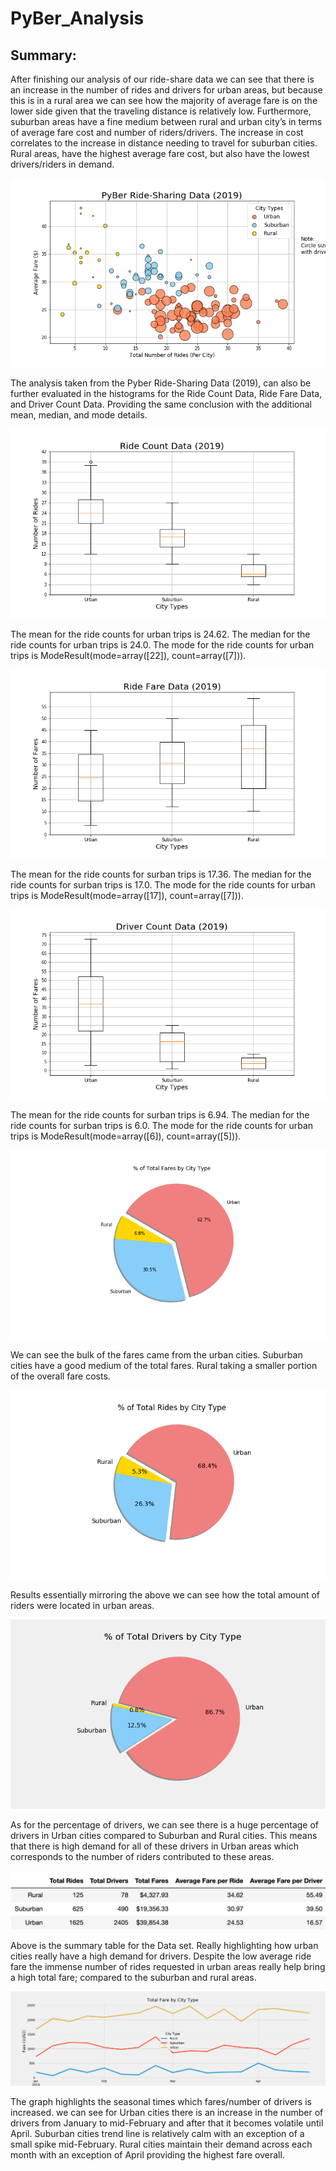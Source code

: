 # PyBer_Analysis
## Summary:
After finishing our analysis of our ride-share data we can see that there is an increase in the number of rides and drivers for urban areas, but because this is in a rural area we can see how the majority of average fare is on the lower side given that the traveling distance is relatively low. Furthermore, suburban areas have a fine medium between rural and urban city’s in terms of average fare cost and number of riders/drivers. The increase in cost correlates to the increase in distance needing to travel for suburban cities. Rural areas, have the highest average fare cost, but also have the lowest drivers/riders in demand. 

![alt text](https://raw.githubusercontent.com/juanmguevara/PyBer_Analysis/master/analysis/Fig1.png)

The analysis taken from the Pyber Ride-Sharing Data (2019), can also be further evaluated in the histograms for the Ride Count Data, Ride Fare Data, and Driver Count Data. Providing the same conclusion with the additional mean, median, and mode details.

![alt text](https://github.com/juanmguevara/PyBer_Analysis/blob/master/analysis/Fig2.png)

The mean for the ride counts for urban trips is 24.62.
The median for the ride counts for urban trips is 24.0.
The mode for the ride counts for urban trips is ModeResult(mode=array([22]), count=array([7])).

![alt text](https://github.com/juanmguevara/PyBer_Analysis/blob/master/analysis/Fig3.png)

The mean for the ride counts for surban trips is 17.36.
The median for the ride counts for surban trips is 17.0.
The mode for the ride counts for urban trips is ModeResult(mode=array([17]), count=array([7])).

![alt text](https://github.com/juanmguevara/PyBer_Analysis/blob/master/analysis/Fig4.png)

The mean for the ride counts for surban trips is 6.94.
The median for the ride counts for surban trips is 6.0.
The mode for the ride counts for urban trips is ModeResult(mode=array([6]), count=array([5])).

![alt text](https://github.com/juanmguevara/PyBer_Analysis/blob/master/analysis/Fig5.png)

We can see the bulk of the fares came from the urban cities. Suburban cities have a good medium of the total fares. Rural taking a smaller portion of the overall fare costs.

![alt text](https://github.com/juanmguevara/PyBer_Analysis/blob/master/analysis/Fig6.png)

Results essentially mirroring the above we can see how the total amount of riders were located in urban areas.

![alt text](https://github.com/juanmguevara/PyBer_Analysis/blob/master/analysis/Fig7.png)

As for the percentage of drivers, we can see there is a huge percentage of drivers in Urban cities compared to Suburban and Rural cities. This means that there is high demand for all of these drivers in Urban areas which corresponds to the number of riders contributed to these areas.

![alt text](https://github.com/juanmguevara/PyBer_Analysis/blob/master/analysis/Fig9.png)

Above is the summary table for the Data set. Really highlighting how urban cities really have a high demand for drivers. Despite the low average ride fare the immense number of rides requested in urban areas really help bring a high total fare; compared to the suburban and rural areas.

![alt text](https://github.com/juanmguevara/PyBer_Analysis/blob/master/analysis/Fig8.png)

The graph highlights the seasonal times which fares/number of drivers is increased. we can see for Urban cities there is an increase in the number of drivers from January to mid-February and after that it becomes volatile until April. Suburban cities trend line is relatively calm with an exception of a small spike mid-February. Rural cities maintain their demand across each month with an exception of April providing the highest fare overall. 
